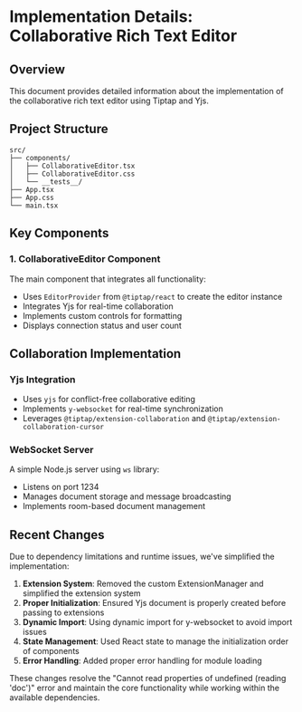 # Implementation Details: Collaborative Rich Text Editor

## Overview

This document provides detailed information about the implementation of the collaborative rich text editor using Tiptap and Yjs.

## Project Structure

```
src/
├── components/
│   ├── CollaborativeEditor.tsx
│   ├── CollaborativeEditor.css
│   └── __tests__/
├── App.tsx
├── App.css
└── main.tsx
```

## Key Components

### 1. CollaborativeEditor Component

The main component that integrates all functionality:

- Uses `EditorProvider` from `@tiptap/react` to create the editor instance
- Integrates Yjs for real-time collaboration
- Implements custom controls for formatting
- Displays connection status and user count

## Collaboration Implementation

### Yjs Integration
- Uses `yjs` for conflict-free collaborative editing
- Implements `y-websocket` for real-time synchronization
- Leverages `@tiptap/extension-collaboration` and `@tiptap/extension-collaboration-cursor`

### WebSocket Server
A simple Node.js server using `ws` library:
- Listens on port 1234
- Manages document storage and message broadcasting
- Implements room-based document management

## Recent Changes

Due to dependency limitations and runtime issues, we've simplified the implementation:

1. **Extension System**: Removed the custom ExtensionManager and simplified the extension system
2. **Proper Initialization**: Ensured Yjs document is properly created before passing to extensions
3. **Dynamic Import**: Using dynamic import for y-websocket to avoid import issues
4. **State Management**: Used React state to manage the initialization order of components
5. **Error Handling**: Added proper error handling for module loading

These changes resolve the "Cannot read properties of undefined (reading 'doc')" error and maintain the core functionality while working within the available dependencies.